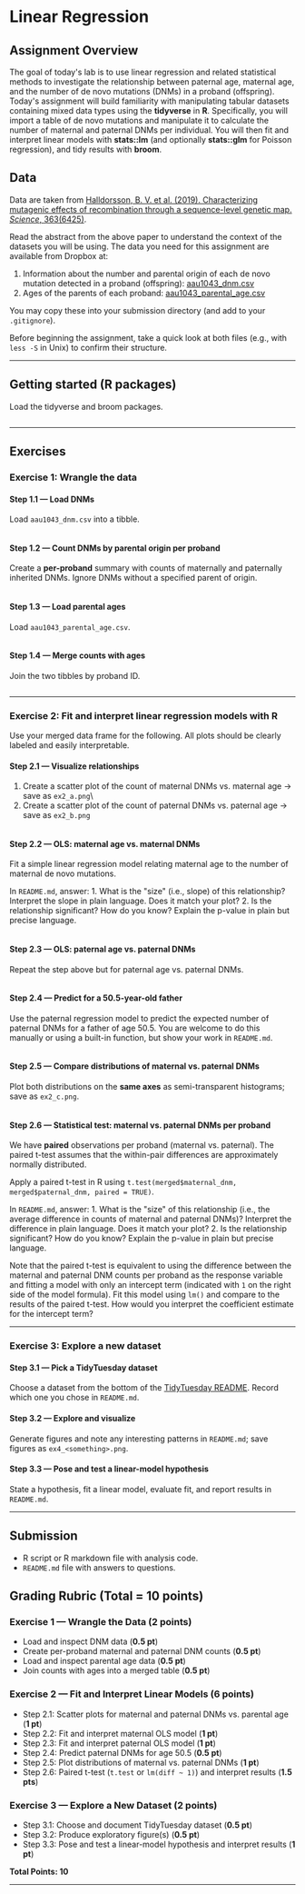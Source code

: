 # Linear Regression

## Assignment Overview

The goal of today's lab is to use linear regression and related statistical methods to investigate the relationship between paternal age, maternal age, and the number of de novo mutations (DNMs) in a proband (offspring). Today's assignment will build familiarity with manipulating tabular datasets containing mixed data types using the **tidyverse** in **R**. Specifically, you will import a table of de novo mutations and manipulate it to calculate the number of maternal and paternal DNMs per individual. You will then fit and interpret linear models with **stats::lm** (and optionally **stats::glm** for Poisson regression), and tidy results with **broom**.

## Data

Data are taken from [Halldorsson, B. V. et al. (2019). Characterizing mutagenic effects of recombination through a sequence-level genetic map. *Science*, 363(6425)](https://science.sciencemag.org/content/363/6425/eaau1043.abstract).

Read the abstract from the above paper to understand the context of the datasets you will be using. The data you need for this assignment are available from Dropbox at:

1.  Information about the number and parental origin of each de novo mutation detected in a proband (offspring): [aau1043_dnm.csv](https://www.dropbox.com/scl/fi/6e28a3dow872fi02cp537/aau1043_dnm.csv?rlkey=l3gs7fb6igff4el5ov6wg96ai&dl=0)
2.  Ages of the parents of each proband: [aau1043_parental_age.csv](https://www.dropbox.com/scl/fi/sjrq1x1g30h0j10ktxysi/aau1043_parental_age.csv?rlkey=e9g3m9iq4tfsm9ski7w4vb0bf&dl=0)

You may copy these into your submission directory (and add to your `.gitignore`).

Before beginning the assignment, take a quick look at both files (e.g., with `less -S` in Unix) to confirm their structure.

------------------------------------------------------------------------

## Getting started (R packages)

Load the tidyverse and broom packages.

```r
```

------------------------------------------------------------------------

## Exercises

### Exercise 1: Wrangle the data

#### **Step 1.1 — Load DNMs**

Load `aau1043_dnm.csv` into a tibble.

```r
```

#### **Step 1.2 — Count DNMs by parental origin per proband**

Create a **per-proband** summary with counts of maternally and paternally inherited DNMs. Ignore DNMs without a specified parent of origin.

```r
```

#### **Step 1.3 — Load parental ages**

Load `aau1043_parental_age.csv`.

```r
```

#### **Step 1.4 — Merge counts with ages**

Join the two tibbles by proband ID.

```r
```

------------------------------------------------------------------------

### Exercise 2: Fit and interpret linear regression models with R

Use your merged data frame for the following. All plots should be clearly labeled and easily interpretable.

#### **Step 2.1 — Visualize relationships**

1)  Create a scatter plot of the count of maternal DNMs vs. maternal age → save as `ex2_a.png`\
2)  Create a scatter plot of the count of paternal DNMs vs. paternal age → save as `ex2_b.png`

```r
```

#### **Step 2.2 — OLS: maternal age vs. maternal DNMs**

Fit a simple linear regression model relating maternal age to the number of maternal de novo mutations. 

In `README.md`, answer: 1. What is the "size" (i.e., slope) of this relationship? Interpret the slope in plain language. Does it match your plot? 2. Is the relationship significant? How do you know? Explain the p-value in plain but precise language.


```r
```

#### **Step 2.3 — OLS: paternal age vs. paternal DNMs**

Repeat the step above but for paternal age vs. paternal DNMs.

```r
```

#### **Step 2.4 — Predict for a 50.5-year-old father**

Use the paternal regression model to predict the expected number of paternal DNMs for a father of age 50.5. You are welcome to do this manually or using a built-in function, but show your work in `README.md`.

```r
```

#### **Step 2.5 — Compare distributions of maternal vs. paternal DNMs**

Plot both distributions on the **same axes** as semi-transparent histograms; save as `ex2_c.png`.

```r
```

#### **Step 2.6 — Statistical test: maternal vs. paternal DNMs per proband**

We have **paired** observations per proband (maternal vs. paternal). The paired t-test assumes that the within-pair differences are approximately normally distributed.

Apply a paired t-test in R using `t.test(merged$maternal_dnm, merged$paternal_dnm, paired = TRUE)`.

In `README.md`, answer: 1. What is the "size" of this relationship (i.e., the average difference in counts of maternal and paternal DNMs)? Interpret the difference in plain language. Does it match your plot? 2. Is the relationship significant? How do you know? Explain the p-value in plain but precise language.

Note that the paired t-test is equivalent to using the difference between the maternal and paternal DNM counts per proband as the response variable and fitting a model with only an intercept term (indicated with `1` on the right side of the model formula). Fit this model using `lm()` and compare to the results of the paired t-test. How would you interpret the coefficient estimate for the intercept term? 

------------------------------------------------------------------------

### Exercise 3: Explore a new dataset

#### **Step 3.1 — Pick a TidyTuesday dataset**

Choose a dataset from the bottom of the [TidyTuesday README](https://github.com/rfordatascience/tidytuesday). Record which one you chose in `README.md`.

#### **Step 3.2 — Explore and visualize**

Generate figures and note any interesting patterns in `README.md`; save figures as `ex4_<something>.png`.

#### **Step 3.3 — Pose and test a linear-model hypothesis**

State a hypothesis, fit a linear model, evaluate fit, and report results in `README.md`.

------------------------------------------------------------------------

## Submission
- R script or R markdown file with analysis code.
- `README.md` file with answers to questions.

## Grading Rubric (Total = 10 points)

### **Exercise 1 — Wrangle the Data (2 points)**
- Load and inspect DNM data (**0.5 pt**)
- Create per-proband maternal and paternal DNM counts (**0.5 pt**)
- Load and inspect parental age data (**0.5 pt**)
- Join counts with ages into a merged table (**0.5 pt**)

### **Exercise 2 — Fit and Interpret Linear Models (6 points)**
- Step 2.1: Scatter plots for maternal and paternal DNMs vs. parental age (**1 pt**)
- Step 2.2: Fit and interpret maternal OLS model (**1 pt**)
- Step 2.3: Fit and interpret paternal OLS model (**1 pt**)
- Step 2.4: Predict paternal DNMs for age 50.5 (**0.5 pt**)
- Step 2.5: Plot distributions of maternal vs. paternal DNMs (**1 pt**)
- Step 2.6: Paired t-test (`t.test` or `lm(diff ~ 1)`) and interpret results (**1.5 pts**)

### **Exercise 3 — Explore a New Dataset (2 points)**
- Step 3.1: Choose and document TidyTuesday dataset (**0.5 pt**)
- Step 3.2: Produce exploratory figure(s) (**0.5 pt**)
- Step 3.3: Pose and test a linear-model hypothesis and interpret results (**1 pt**)

**Total Points: 10**

------------------------------------------------------------------------
